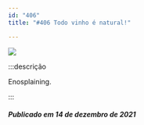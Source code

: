 ```yaml
---
id: "406"
title: "#406 Todo vinho é natural!"

---
```

![](https://bebiodicionario-com.s3.amazonaws.com/media/posts/202112/267280079_1544381735946165_5869296588521390643_n_17940900247701854.jpg)

:::descrição

Enosplaining.

:::

##### Publicado em 14 de dezembro de 2021